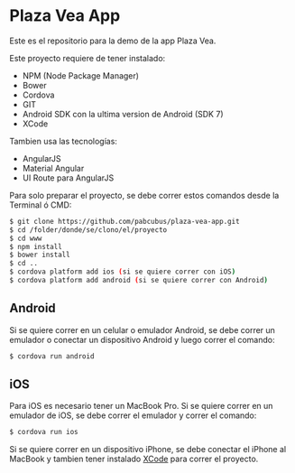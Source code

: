 # Plaza Vea App
Este es el repositorio para la demo de la app Plaza Vea.

Este proyecto requiere de tener instalado:
- NPM (Node Package Manager)
- Bower
- Cordova
- GIT
- Android SDK con la ultima version de Android (SDK 7)
- XCode

Tambien usa las tecnologías:
- AngularJS
- Material Angular
- UI Route para AngularJS

Para solo preparar el proyecto, se debe correr estos comandos desde la Terminal ó CMD:
```sh
$ git clone https://github.com/pabcubus/plaza-vea-app.git
$ cd /folder/donde/se/clono/el/proyecto
$ cd www
$ npm install
$ bower install
$ cd ..
$ cordova platform add ios (si se quiere correr con iOS)
$ cordova platform add android (si se quiere correr con Android)
```

## Android
Si se quiere correr en un celular o emulador Android, se debe correr un emulador o conectar un dispositivo Android y luego correr el comando:
```sh
$ cordova run android
```
## iOS
Para iOS es necesario tener un MacBook Pro.
Si se quiere correr en un emulador de iOS, se debe correr el emulador y correr el comando:
```sh
$ cordova run ios
```
Si se quiere correr en un dispositivo iPhone, se debe conectar el iPhone al MacBook y tambien tener instalado [XCode](https://developer.apple.com/xcode/) para correr el proyecto.
